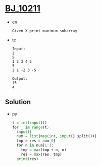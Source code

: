 # [BJ_10211](https://acmicpc.net/problem/10211)

* en

  ```en
  Given X print maximum subarray
  ```

* tc

  ```tc
  Input:
  2
  5
  1 2 3 4 5
  5
  2 1 -2 3 -5

  Output:
  15
  4
  ```

## Solution

* py

  ```py
  t = int(input())
  for _ in range(t):
    input()
    num = list(map(int, input().split()))
    tmp = res = num[0]
    for n in num[1:]:
      tmp = max(tmp + n, n)
      res = max(res, tmp)
    print(res)
  ```
